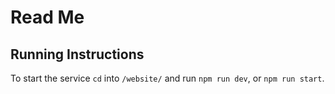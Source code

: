 # Read Me

## Running Instructions

To start the service `cd` into `/website/` and run `npm run dev`, or `npm run start`. 
